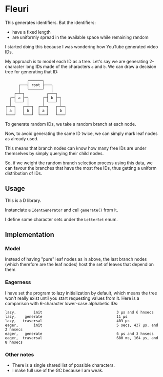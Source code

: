 # Fleuri

This generates identifiers. But the identifiers:
 - have a fixed length
 - are uniformly spread in the available space while remaining random

I started doing this because I was wondering how YouTube generated video IDs.

My approach is to model each ID as a tree.
Let's say we are generating 2-character long IDs made of the characters
`a` and `b`. We can draw a decision tree for generating that ID:

```
          ┌──────┐
      ┌───┤ root ├───┐
      │   └──────┘   │
    ┌─┴─┐          ┌─┴─┐
  ┌─┤ a ├─┐      ┌─┤ b ├─┐
  │ └───┘ │      │ └───┘ │
┌─┴─┐   ┌─┴─┐  ┌─┴─┐   ┌─┴─┐
│ a │   │ b │  │ a │   │ b │
└───┘   └───┘  └───┘   └───┘
```

To generate random IDs, we take a random branch at each node.

Now, to avoid generating the same ID twice, we can simply mark leaf nodes as
already used.

This means that branch nodes can know how many free IDs are under themselves by
simply querying their child nodes.

So, if we weight the random branch selection process using this data, we can favour
the branches that have the most free IDs, thus getting a uniform distribution of IDs.

## Usage

This is a D library.

Instanciate a `IdentGenerator` and call `generate()` from it.

I define some character sets under the `LetterSet` enum.

## Implementation

### Model

Instead of having "pure" leaf nodes as in above, the last branch nodes (which
therefore are the leaf nodes) host the set of leaves that depend on them.

### Eagerness

I have set the program to lazy initialization by default, which means the tree
won't really exist until you start requesting values from it. Here is a comparison
with 6-character lower-case alphabetic IDs:

```
lazy,        init                                  3 μs and 6 hnsecs
lazy,    generate                                  11 μs
lazy,   traversal                                  403 μs
eager,       init                                  5 secs, 437 μs, and 2 hnsecs
eager,   generate                                  6 μs and 3 hnsecs
eager,  traversal                                  680 ms, 164 μs, and 8 hnsecs
```

### Other notes 

- There is a single shared list of possible characters.
- I make full use of the GC because I am weak.